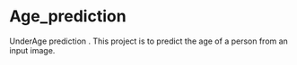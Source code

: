 # Age_prediction
UnderAge prediction .
This project is to predict the age of a person from an input image.

